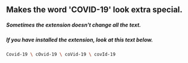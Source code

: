 ## Makes the word 'COVID-19' look extra special.
##### Sometimes the extension doesn't change all the text.



##### If you have installed the extension, look at this text below.

```sh
Covid-19 \ cOvid-19 \ coVid-19 \ covId-19
```
